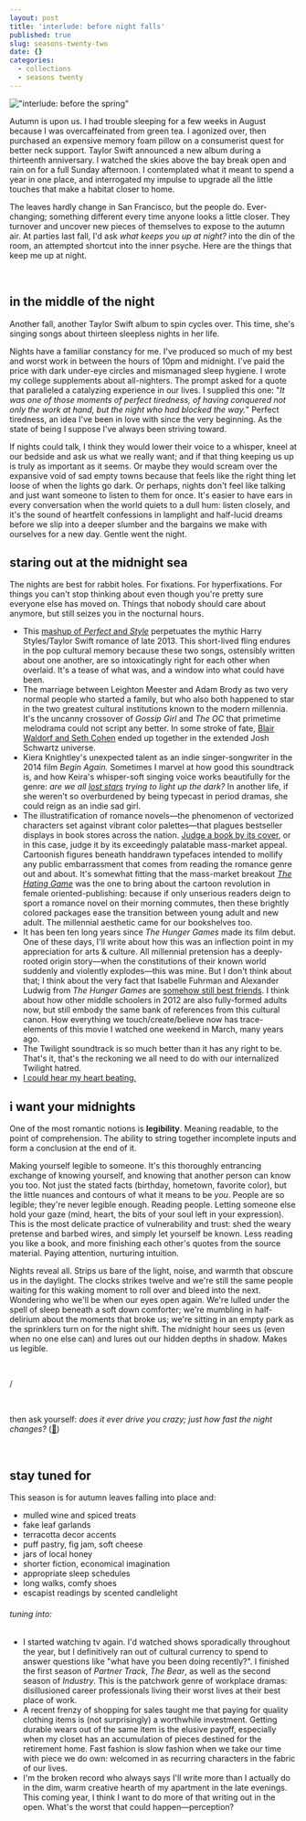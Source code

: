 ```yaml
---
layout: post
title: 'interlude: before night falls'
published: true
slug: seasons-twenty-two
date: {}
categories:
  - collections
  - seasons twenty
---
```


!["interlude: before the spring"]({{site.baseurl}}/images/interludes_fall.png)

Autumn is upon us. I had trouble sleeping for a few weeks in August because I was overcaffeinated from green tea. I agonized over, then purchased an expensive memory foam pillow on a consumerist quest for better neck support. Taylor Swift announced a new album during a thirteenth anniversary. I watched the skies above the bay break open and rain on for a full Sunday afternoon. I contemplated what it meant to spend a year in one place, and interrogated my impulse to upgrade all the little touches that make a habitat closer to home.

The leaves hardly change in San Francisco, but the people do. Ever-changing; something different every time anyone looks a little closer. They turnover and uncover new pieces of themselves to expose to the autumn air. At parties last fall, I'd ask *what keeps you up at night?* into the din of the room, an attempted shortcut into the inner psyche. Here are the things that keep me up at night. 

<!--more-->

<br />

## in the middle of the night

Another fall, another Taylor Swift album to spin cycles over. This time, she's singing songs about thirteen sleepless nights in her life. 

Nights have a familiar constancy for me. I've produced so much of my best and worst work in between the hours of 10pm and midnight. I've paid the price with dark under-eye circles and mismanaged sleep hygiene. I wrote my college supplements about all-nighters. The prompt asked for a quote that paralleled a catalyzing experience in our lives. I supplied this one: "*It was one of those moments of perfect tiredness, of having conquered not only the work at hand, but the night who had blocked the way.*" Perfect tiredness, an idea I've been in love with since the very beginning. As the state of being I suppose I've always been striving toward. 

If nights could talk, I think they would lower their voice to a whisper, kneel at our bedside and ask us what we really want; and if that thing keeping us up is truly as important as it seems. Or maybe they would scream over the expansive void of sad empty towns because that feels like the right thing let loose of when the lights go dark. Or perhaps, nights don't feel like talking and just want someone to listen to them for once. It's easier to have ears in every conversation when the world quiets to a dull hum: listen closely, and it's the sound of heartfelt confessions in lamplight and half-lucid dreams before we slip into a deeper slumber and the bargains we make with ourselves for a new day. Gentle went the night.



## staring out at the **midnight** sea

The nights are best for rabbit holes. For fixations. For hyperfixations. For things you can't stop thinking about even though you're pretty sure everyone else has moved on. Things that nobody should care about anymore, but still seizes you in the nocturnal hours.
- This [mashup of *Perfect* and *Style*](https://www.youtube.com/watch?v=GAMZl0OP7mw) perpetuates the mythic Harry Styles/Taylor Swift romance of late 2013. This short-lived fling endures in the pop cultural memory because these two songs, ostensibly written about one another, are so intoxicatingly right for each other when overlaid. It's a tease of what was, and a window into what could have been.
- The marriage between Leighton Meester and Adam Brody as two very normal people who started a family, but who also both happened to star in the two greatest cultural institutions known to the modern millennia. It's the uncanny crossover of *Gossip Girl* and *The OC* that primetime melodrama could not script any better. In some stroke of fate, [Blair Waldorf and Seth Cohen](https://www.thecut.com/2019/08/adam-brody-seth-cohen-blair-waldorf-marriage.html) ended up together in the extended Josh Schwartz universe.
- Kiera Knightley's unexpected talent as an indie singer-songwriter in the 2014 film *Begin Again.* Sometimes I marvel at how good this soundtrack is, and how Keira's whisper-soft singing voice works beautifully for the genre: *are we all [lost stars](https://pastpages.kellyluo.me/beginagain/) trying to light up the dark?* In another life, if she weren't so overburdened by being typecast in period dramas, she could reign as an indie sad girl.
- The illustratification of romance novels—the phenomenon of vectorized characters set against vibrant color palettes—that plagues bestseller displays in book stores across the nation. [Judge a book by its cover](https://www.printmag.com/book-covers/the-book-cover-behold-the-book-blob/), or in this case, judge it by its exceedingly palatable mass-market appeal. Cartoonish figures beneath handdrawn typefaces intended to mollify any public embarrassment that comes from reading the romance genre out and about. It's somewhat fitting that the mass-market breakout [*The Hating Game*](https://open.spotify.com/episode/7dRAopErwXEipqjDUnwKX6?si=75a9f799f7a24d90) was the one to bring about the cartoon revolution in female oriented-publishing: because if only unserious readers deign to sport a romance novel on their morning commutes, then these brightly colored packages ease the transition between young adult and new adult. The millennial aesthetic came for our bookshelves too.
- It has been ten long years since *The Hunger Games* made its film debut. One of these days, I'll write about how this was an inflection point in my appreciation for arts & culture. All millennial pretension has a deeply-rooted origin story—when the constitutions of their known world suddenly and violently explodes—this was mine. But I don't think about that; I think about the very fact that Isabelle Fuhrman and Alexander Ludwig from *The Hunger Games* are [somehow still best friends](https://www.instagram.com/p/CbgB04cpMtA/?hl=en). I think about how other middle schoolers in 2012 are also fully-formed adults now, but still embody the same bank of references from this cultural canon. How everything we touch/create/believe now has trace-elements of this movie I watched one weekend in March, many years ago.
- The Twilight soundtrack is so much better than it has any right to be. That's it, that's the reckoning we all need to do with our internalized Twilight hatred.
- [I could hear my heart beating.](https://www.youtube.com/watch?v=ZB_UC-XzG_c)  




## i want your midnights
One of the most romantic notions is **legibility**. Meaning readable, to the point of comprehension. The ability to string together incomplete inputs and form a conclusion at the end of it. 

Making yourself legible to someone. It's this thoroughly entrancing exchange of knowing yourself, and knowing that another person can know you too. Not just the stated facts (birthday, hometown, favorite color), but the little nuances and contours of what it means to be *you*. People are so legible; they're never legible enough. Reading people. Letting someone else hold your gaze (mind, heart, the bits of your soul left in your expression). This is the most delicate practice of vulnerability and trust: shed the weary pretense and barbed wires, and simply let yourself be known. Less reading you like a book, and more finishing each other's quotes from the source material. Paying attention, nurturing intuition. 

Nights reveal all. Strips us bare of the light, noise, and warmth that obscure us in the daylight. The clocks strikes twelve and we're still the same people waiting for this waking moment to roll over and bleed into the next. Wondering who we'll be when our eyes open again. We're lulled under the spell of sleep beneath a soft down comforter; we're mumbling in half-delirium about the moments that broke us; we're sitting in an empty park as the sprinklers turn on for the night shift. The midnight hour sees us (even when no one else can) and lures out our hidden depths in shadow. Makes us legible.



<br />

/

<br />


then ask yourself: *does it ever drive you crazy; just how fast the night changes?* ([🌃](https://www.tiktok.com/@dkawn.me/video/7093465404835663130?is_from_webapp=1&sender_device=pc&web_id=7144839271172998699))

<br />

## stay tuned for
This season is for autumn leaves falling into place and: 
- mulled wine and spiced treats
- fake leaf garlands
- terracotta decor accents
- puff pastry, fig jam, soft cheese
- jars of local honey
- shorter fiction, economical imagination
- appropriate sleep schedules
- long walks, comfy shoes
- escapist readings by scented candlelight


###### tuning into: 
- I started watching tv again. I'd watched shows sporadically throughout the year, but I definitively ran out of cultural currency to spend to answer questions like "what have you been doing recently?". I finished the first season of *Partner Track*, *The Bear*, as well as the second season of *Industry*. This is the patchwork genre of workplace dramas: disillusioned career professionals living their worst lives at their best place of work. 
- A recent frenzy of shopping for sales taught me that paying for quality clothing items is (not surprisingly) a worthwhile investment. Getting durable wears out of the same item is the elusive payoff, especially when my closet has an accumulation of pieces destined for the retirement home. Fast fashion is slow fashion when we take our time with piece we do own: welcomed in as recurring characters in the fabric of our lives.
- I'm the broken record who always says I'll write more than I actually do in the dim, warm creative hearth of my apartment in the late evenings. This coming year, I think I want to do more of that writing out in the open. What's the worst that could happen—perception?
